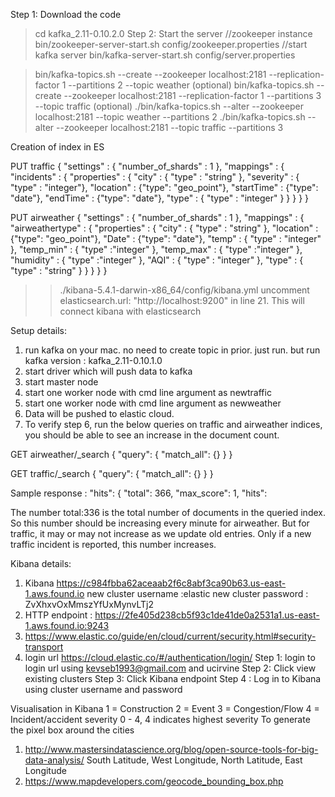 Step 1: Download the code
> cd kafka_2.11-0.10.2.0
Step 2: Start the server
//zookeeper instance
> bin/zookeeper-server-start.sh config/zookeeper.properties
//start kafka server
> bin/kafka-server-start.sh config/server.properties

> bin/kafka-topics.sh --create --zookeeper localhost:2181 --replication-factor 1  --partitions 2 --topic weather (optional)
>bin/kafka-topics.sh --create --zookeeper localhost:2181 --replication-factor 1  --partitions 3 --topic traffic (optional)
> ./bin/kafka-topics.sh --alter --zookeeper localhost:2181 --topic weather --partitions 2
> ./bin/kafka-topics.sh --alter --zookeeper localhost:2181 --topic traffic --partitions 3

Creation of index in ES

PUT traffic
{
    "settings" : {
        "number_of_shards" : 1
    },
    "mappings" : {
        "incidents" : {
            "properties" : {
                "city" : { "type" : "string" },
                "severity" : { "type" : "integer"},
                "location" : {"type": "geo_point"},
                "startTime" : {"type": "date"},
                "endTime" : {"type": "date"},
                "type" : { "type" : "integer" }
            }
        }
    }
}

PUT airweather
{
    "settings" : {
        "number_of_shards" : 1
    },
    "mappings" : {
        "airweathertype" : {
            "properties" : {
                "city" : { "type" : "string" },
                "location" : {"type": "geo_point"},
                "Date" : {"type": "date"},
                "temp" : { "type" : "integer" },
                "temp_min" : { "type" :"integer" },
                "temp_max" : { "type" :"integer" },
                "humidity" : { "type" :"integer" },
                "AQI" : { "type" : "integer" },
                "type" : { "type" : "string" }
            }
        }
    }
}

>> ./kibana-5.4.1-darwin-x86_64/config/kibana.yml uncomment elasticsearch.url: "http://localhost:9200" in line 21. This will connect kibana with elasticsearch

Setup details:
1) run kafka on your mac.
no need to create topic in prior. just run.
but run kafka version : kafka_2.11-0.10.1.0
2) start driver which will push data to kafka
3) start master node
4) start one worker node with cmd line argument as newtraffic
5) start one worker node with cmd line argument as newweather
6) Data will be pushed to elastic cloud.
7) To verify step 6, run the below queries on traffic and airweather indices, you should be able to see an increase in the document count.

GET airweather/_search
{
  "query": {
    "match_all": {}
  }
}

GET traffic/_search
{
  "query": {
    "match_all": {}
  }
}

Sample response : 
"hits": {
    "total": 366,
    "max_score": 1,
    "hits":

The number total:336 is the total number of documents in the queried index.
So this number should be increasing every minute for airweather.
But for traffic, it may or may not increase as we update old entries.
Only if a new traffic incident is reported, this number increases.

Kibana details:
1)  Kibana https://c984fbba62aceaab2f6c8abf3ca90b63.us-east-1.aws.found.io
new cluster username :elastic
new cluster password : ZvXhxvOxMmszYfUxMynvLTj2
2) HTTP endpoint : https://2fe405d238cb5f93c1de41de0a2531a1.us-east-1.aws.found.io:9243
3) https://www.elastic.co/guide/en/cloud/current/security.html#security-transport
4) login url https://cloud.elastic.co/#/authentication/login/
Step 1: login to login url using kevseb1993@gmail.com and ucirvine
Step 2: Click view existing clusters
Step 3: Click Kibana endpoint
Step 4 : Log in to Kibana using cluster username and password

Visualisation in Kibana
1 = Construction
2 = Event
3 = Congestion/Flow
4 = Incident/accident
severity 0 - 4, 4 indicates highest severity
To generate the pixel box around the cities
1) http://www.mastersindatascience.org/blog/open-source-tools-for-big-data-analysis/
South Latitude, West Longitude, North Latitude, East Longitude
2) https://www.mapdevelopers.com/geocode_bounding_box.php